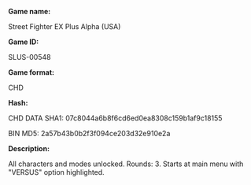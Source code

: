 **Game name:**

Street Fighter EX Plus Alpha (USA)

**Game ID:**

SLUS-00548

**Game format:**

CHD

**Hash:**

CHD DATA SHA1: 07c8044a6b8f6cd6ed0ea8308c159b1af9c18155

BIN MD5: 2a57b43b0b2f3f094ce203d32e910e2a

**Description:**

All characters and modes unlocked.  Rounds: 3. Starts at main menu with "VERSUS" option highlighted.